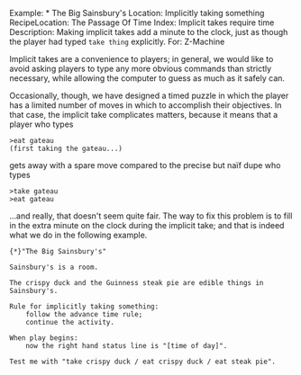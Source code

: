 Example: * The Big Sainsbury's
Location: Implicitly taking something
RecipeLocation: The Passage Of Time
Index: Implicit takes require time
Description: Making implicit takes add a minute to the clock, just as though the player had typed ``take thing`` explicitly.
For: Z-Machine

  
Implicit takes are a convenience to players; in general, we would like to avoid asking players to type any more obvious commands than strictly necessary, while allowing the computer to guess as much as it safely can.

  
Occasionally, though, we have designed a timed puzzle in which the player has a limited number of moves in which to accomplish their objectives. In that case, the implicit take complicates matters, because it means that a player who types

  

``` transcript
>eat gateau
(first taking the gateau...)
```

  
gets away with a spare move compared to the precise but naïf dupe who types

  

``` transcript
>take gateau
>eat gateau
```

  
...and really, that doesn't seem quite fair. The way to fix this problem is to fill in the extra minute on the clock during the implicit take; and that is indeed what we do in the following example.

  

``` inform7
{*}"The Big Sainsbury's"

Sainsbury's is a room.

The crispy duck and the Guinness steak pie are edible things in Sainsbury's.

Rule for implicitly taking something:
	follow the advance time rule;
	continue the activity.

When play begins:
	now the right hand status line is "[time of day]".

Test me with "take crispy duck / eat crispy duck / eat steak pie".
```

